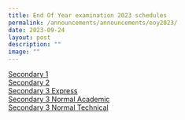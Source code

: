 ```yaml
---
title: End Of Year examination 2023 schedules
permalink: /announcements/announcements/eoy2023/
date: 2023-09-24
layout: post
description: ""
image: ""
---
```

[Secondary 1](/files/EOY%20Timetable/2023/2023%20sec1%20eoy%20exam%20tt_19%20sept.pdf)<br>
[Secondary 2](/files/EOY%20Timetable/2023/2023%20sec2%20eoy%20exam%20tt_13%20sept.pdf)<br>
[Secondary 3 Express](/files/EOY%20Timetable/2023/eoy_timetable_2023_3e_6aug.pdf)<br>
[Secondary 3 Normal Academic](/files/EOY%20Timetable/2023/eoy_timetable_2023_3n_24sep.pdf)<br>
[Secondary 3 Normal Technical](/files/EOY%20Timetable/2023/eoy_timetable_2023_3nt_28aug.pdf)<br>
